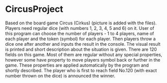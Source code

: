 # CircusProject
Based on the board game Circus (Cirkus) (picture is added with the files). Players need regular dice (with numbers 1, 2, 3, 4, 5 and 6) on it.
User of this program can choose the number of players - 1 to 4 players, name of each player and the token (symbol) for each player. 
Then players throw a dice one after another and inputs the result in the console. The visual result is printed and short description about the situation is given.
There are 120 fields on this game. Most of them are regular without any special properties, however some have property to move players symbol back or further in the game.
These properties are applied automatically by the program and shortly described.
The player who is first to reach field No.120 (with exact number thrown on the dice) is announced the winner.
